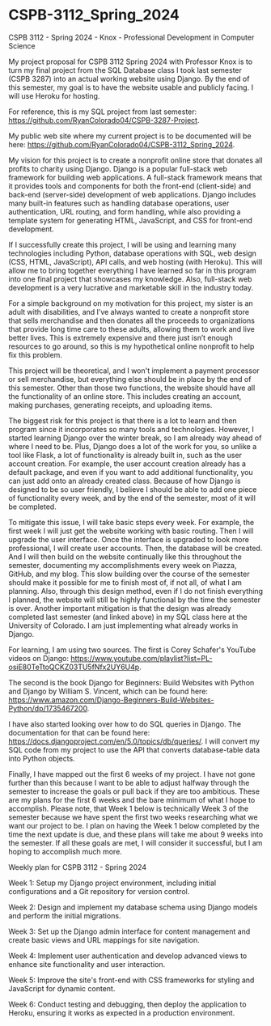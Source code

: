 # CSPB-3112_Spring_2024
CSPB 3112 - Spring 2024 - Knox - Professional Development in Computer Science

My project proposal for CSPB 3112 Spring 2024 with Professor Knox is to turn my final project from the SQL Database class I took last semester (CSPB 3287) into an actual working website using Django. By the end of this semester, my goal is to have the website usable and publicly facing. I will use Heroku for hosting. 

For reference, this is my SQL project from last semester: https://github.com/RyanColorado04/CSPB-3287-Project.

My public web site where my current project is to be documented will be here: https://github.com/RyanColorado04/CSPB-3112_Spring_2024. 

My vision for this project is to create a nonprofit online store that donates all profits to charity using Django. Django is a popular full-stack web framework for building web applications. A full-stack framework means that it provides tools and components for both the front-end (client-side) and back-end (server-side) development of web applications. Django includes many built-in features such as handling database operations, user authentication, URL routing, and form handling, while also providing a template system for generating HTML, JavaScript, and CSS for front-end development.

If I successfully create this project, I will be using and learning many technologies including Python, database operations with SQL, web design (CSS, HTML, JavaScript), API calls, and web hosting (with Heroku). This will allow me to bring together everything I have learned so far in this program into one final project that showcases my knowledge. Also, full-stack web development is a very lucrative and marketable skill in the industry today.

For a simple background on my motivation for this project, my sister is an adult with disabilities, and I’ve always wanted to create a nonprofit store that sells merchandise and then donates all the proceeds to organizations that provide long time care to these adults, allowing them to work and live better lives. This is extremely expensive and there just isn’t enough resources to go around, so this is my hypothetical online nonprofit to help fix this problem. 

This project will be theoretical, and I won't implement a payment processor or sell merchandise, but everything else should be in place by the end of this semester. Other than those two functions, the website should have all the functionality of an online store. This includes creating an account, making purchases, generating receipts, and uploading items. 

The biggest risk for this project is that there is a lot to learn and then program since it incorporates so many tools and technologies. However, I started learning Django over the winter break, so I am already way ahead of where I need to be. Plus, Django does a lot of the work for you, so unlike a tool like Flask, a lot of functionality is already built in, such as the user account creation. For example, the user account creation already has a default package, and even if you want to add additional functionality, you can just add onto an already created class. Because of how Django is designed to be so user friendly, I believe I should be able to add one piece of functionality every week, and by the end of the semester, most of it will be completed.

To mitigate this issue, I will take basic steps every week. For example, the first week I will just get the website working with basic routing. Then I will upgrade the user interface. Once the interface is upgraded to look more professional, I will create user accounts. Then, the database will be created. And I will then build on the website continually like this throughout the semester, documenting my accomplishments every week on Piazza, GitHub, and my blog. This slow building over the course of the semester should make it possible for me to finish most of, if not all, of what I am planning. Also, through this design method, even if I do not finish everything I planned, the website will still be highly functional by the time the semester is over. Another important mitigation is that the design was already completed last semester (and linked above) in my SQL class here at the University of Colorado. I am just implementing what already works in Django.

For learning, I am using two sources. The first is Corey Schafer's YouTube videos on Django: https://www.youtube.com/playlist?list=PL-osiE80TeTtoQCKZ03TU5fNfx2UY6U4p. 

The second is the book Django for Beginners: Build Websites with Python and Django by William S. Vincent, which can be found here: https://www.amazon.com/Django-Beginners-Build-Websites-Python/dp/1735467200. 

I have also started looking over how to do SQL queries in Django. The documentation for that can be found here: https://docs.djangoproject.com/en/5.0/topics/db/queries/. I will convert my SQL code from my project to use the API that converts database-table data into Python objects.

Finally, I have mapped out the first 6 weeks of my project. I have not gone further than this because I want to be able to adjust halfway through the semester to increase the goals or pull back if they are too ambitious. These are my plans for the first 6 weeks and the bare minimum of what I hope to accomplish. Please note, that Week 1 below is technically Week 3 of the semester because we have spent the first two weeks researching what we want our project to be. I plan on having the Week 1 below completed by the time the next update is due, and these plans will take me about 9 weeks into the semester. If all these goals are met, I will consider it successful, but I am hoping to accomplish much more.

Weekly plan for CSPB 3112 - Spring 2024

Week 1: 
Setup my Django project environment, including initial configurations and a Git repository for version control.

Week 2: 
Design and implement my database schema using Django models and perform the initial migrations.

Week 3: 
Set up the Django admin interface for content management and create basic views and URL mappings for site navigation.

Week 4: 
Implement user authentication and develop advanced views to enhance site functionality and user interaction.

Week 5: 
Improve the site's front-end with CSS frameworks for styling and JavaScript for dynamic content.

Week 6:
Conduct testing and debugging, then deploy the application to Heroku, ensuring it works as expected in a production environment.
